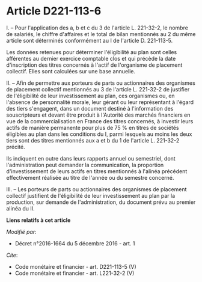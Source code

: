 # Article D221-113-6

I. – Pour l'application des a, b et c du 3 de l'article L. 221-32-2, le nombre de salariés, le chiffre d'affaires et le total
de bilan mentionnés au 2 du même article sont déterminés conformément au I de l'article D. 221-113-5.

Les données retenues pour déterminer l'éligibilité au plan sont celles afférentes au dernier exercice comptable clos et qui
précède la date d'inscription des titres concernés à l'actif de l'organisme de placement collectif. Elles sont calculées sur
une base annuelle.

II. – Afin de permettre aux porteurs de parts ou actionnaires des organismes de placement collectif mentionnés au 3 de
l'article L. 221-32-2 de justifier de l'éligibilité de leur investissement au plan, ces organismes ou, en l'absence de
personnalité morale, leur gérant ou leur représentant à l'égard des tiers s'engagent, dans un document destiné à
l'information des souscripteurs et devant être produit à l'Autorité des marchés financiers en vue de la commercialisation en
France des titres concernés, à investir leurs actifs de manière permanente pour plus de 75 % en titres de sociétés éligibles
au plan dans les conditions du I, parmi lesquels au moins les deux tiers sont des titres mentionnés aux a et b du 1 de
l'article L. 221-32-2 précité.

Ils indiquent en outre dans leurs rapports annuel ou semestriel, dont l'administration peut demander la communication, la
proportion d'investissement de leurs actifs en titres mentionnés à l'alinéa précédent effectivement réalisée au titre de
l'année ou du semestre concerné.

III. – Les porteurs de parts ou actionnaires des organismes de placement collectif justifient de l'éligibilité de leur
investissement au plan par la production, sur demande de l'administration, du document prévu au premier alinéa du II.

**Liens relatifs à cet article**

_Modifié par_:

  - Décret n°2016-1664 du 5 décembre 2016 - art. 1

_Cite_:

  - Code monétaire et financier - art. D221-113-5 (V)
  - Code monétaire et financier - art. L221-32-2 (V)
